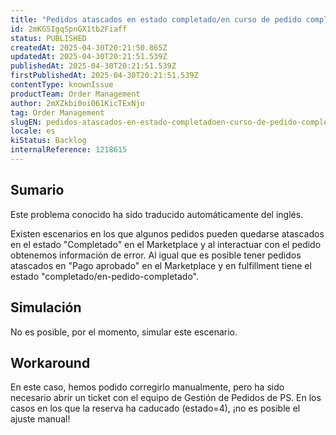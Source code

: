 ```yaml
---
title: "Pedidos atascados en estado completado/en curso de pedido completado en fulfillment o estado de pago aprobado en Marketplace."
id: 2mKGSIgqSpnGX1tb2Fiaff
status: PUBLISHED
createdAt: 2025-04-30T20:21:50.865Z
updatedAt: 2025-04-30T20:21:51.539Z
publishedAt: 2025-04-30T20:21:51.539Z
firstPublishedAt: 2025-04-30T20:21:51.539Z
contentType: knownIssue
productTeam: Order Management
author: 2mXZkbi0oi061KicTExNjo
tag: Order Management
slugEN: pedidos-atascados-en-estado-completadoen-curso-de-pedido-completado-en-fulfillment-o-estado-de-pago-aprobado-en-marketplace
locale: es
kiStatus: Backlog
internalReference: 1218615
---
```


## Sumario

<div class="alert alert-info">
  <p>Este problema conocido ha sido traducido automáticamente del inglés.</p>
</div>


Existen escenarios en los que algunos pedidos pueden quedarse atascados en el estado "Completado" en el Marketplace y al interactuar con el pedido obtenemos información de error.
Al igual que es posible tener pedidos atascados en "Pago aprobado" en el Marketplace y en fulfillment tiene el estado "completado/en-pedido-completado".


##

## Simulación


No es posible, por el momento, simular este escenario.



## Workaround


En este caso, hemos podido corregirlo manualmente, pero ha sido necesario abrir un ticket con el equipo de Gestión de Pedidos de PS.
En los casos en los que la reserva ha caducado (estado=4), ¡no es posible el ajuste manual!





